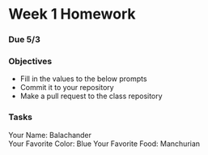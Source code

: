 # Week 1 Homework
### Due 5/3
### Objectives
- Fill in the values to the below prompts
- Commit it to your repository
- Make a pull request to the class repository

### Tasks
Your Name: Balachander  
Your Favorite Color: Blue
Your Favorite Food: Manchurian

